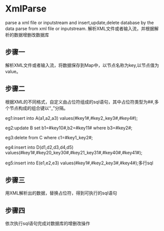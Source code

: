 # XmlParse
parse a xml file or inputstream and insert,update,delete database by the data parse from xml file or inputstream.
解析XML文件或者输入流，并根据解析的数据增删改数据库

## 步骤一
解析XML文件或者输入流，将数据保存到Map中，以节点名称为key,以节点值为value。

## 步骤二
根据XML的不同格式，自定义由占位符组成的sql语句，其中占位符类型为##,多个节点构成的组合键以“_”分隔。
<p>eg1:insert into A(a1,a2,a3) values(#key1#,#key2_key3#,#key4#);</p>
<p>eg2:update B set b1=#key10#,b2=#key11# where b3=#key2#;</p>
<p>eg3:delete from C where c1=#key1_key2#;</p>
<p>eg4:insert into D(d1,d2,d3,d4,d5) values(#key1#,#key20_key30#,#key21_key31#,#key40#,#key41#);</p>
<p>eg5:insert into E(e1,e2,e3) values(#key1#,#key2_key3#,#key4#);多行sql</p>

## 步骤三
用XML解析出的数据，替换占位符，得到可执行的sql语句

## 步骤四
依次执行sql语句完成对数据库的增删改操作


